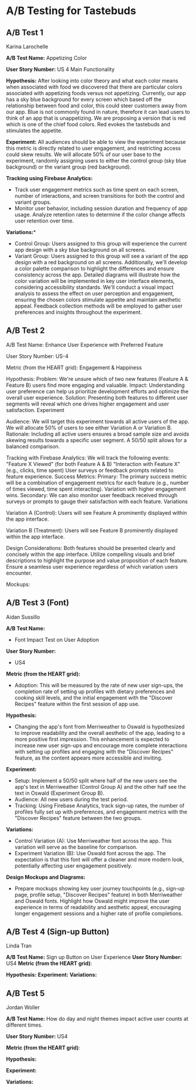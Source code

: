 # A/B Testing for Tastebuds

## A/B Test 1
Karina Larochelle

**A/B Test Name:** Appetizing Color

**User Story Number:** US 4 Main Functionality

**Hypothesis:** After looking into color theory and what each color means when associated with food we discovered that there are particular colors associated with appetizing foods versus not appetizing. Currently, our app has a sky blue background for every screen which based off the relationship between food and color, this could steer customers away from our app. Blue is not commonly found in nature, therefore it can lead users to think of an app that is unappetizing. We are proposing a version that is red which is one of the chief food colors. Red evokes the tastebuds and stimulates the appetite. 

**Experiment:** All audiences should be able to view the experiment because this metric is directly related to user engagement, and restricting access could skew results. We will allocate 50% of our user base to the experiment, randomly assigning users to either the control group (sky blue background) or the variant group (red background).

**Tracking using Firebase Analytics:**
* Track user engagement metrics such as time spent on each screen, number of interactions, and screen transitions for both the control and variant groups.
* Monitor user behavior, including session duration and frequency of app usage.
Analyze retention rates to determine if the color change affects user retention over time.

**Variations:*** 
* Control Group: Users assigned to this group will experience the current app design with a sky blue background on all screens.
* Variant Group: Users assigned to this group will see a variant of the app design with a red background on all screens.
Additionally, we'll develop a color palette comparison to highlight the differences and ensure consistency across the app. Detailed diagrams will illustrate how the color variation will be implemented in key user interface elements, considering accessibility standards. We'll conduct a visual impact analysis to assess the effect on user perception and engagement, ensuring the chosen colors stimulate appetite and maintain aesthetic appeal. Feedback collection methods will be employed to gather user preferences and insights throughout the experiment.

## A/B Test 2
A/B Test Name: Enhance User Experience with Preferred Feature

User Story Number: US-4

Metric (from the HEART grid): Engagement & Happiness

Hypothesis:
Problem: We're unsure which of two new features (Feature A & Feature B) users find more engaging and valuable.
Impact: Understanding user preference can help us prioritize development efforts and optimize the overall user experience.
Solution: Presenting both features to different user segments will reveal which one drives higher engagement and user satisfaction.
Experiment

Audience:
We will target this experiment towards all active users of the app.
We will allocate 50% of users to see either Variation A or Variation B.
Rationale:  Including all active users ensures a broad sample size and avoids skewing results towards a specific user segment.  A 50/50 split allows for a balanced comparison.

Tracking with Firebase Analytics:
We will track the following events:
"Feature X Viewed" (for both Feature A & B)
"Interaction with Feature X" (e.g., clicks, time spent)
User surveys or feedback prompts related to feature experience.
Success Metrics:
Primary: The primary success metric will be a combination of engagement metrics for each feature (e.g., number of times viewed, time spent interacting). Variation with higher engagement wins.
Secondary: We can also monitor user feedback received through surveys or prompts to gauge their satisfaction with each feature.
Variations

Variation A (Control): Users will see Feature A prominently displayed within the app interface.

Variation B (Treatment): Users will see Feature B prominently displayed within the app interface.

Design Considerations:
Both features should be presented clearly and concisely within the app interface. Utilize compelling visuals and brief descriptions to highlight the purpose and value proposition of each feature. Ensure a seamless user experience regardless of which variation users encounter.

Mockups:

## A/B Test 3 (Font)
Aidan Sussillo

**A/B Test Name:**  
- Font Impact Test on User Adoption

**User Story Number:**  
- US4

**Metric (from the HEART grid):**  
- Adoption: This will be measured by the rate of new user sign-ups, the completion rate of setting up profiles with dietary preferences and cooking skill levels, and the initial engagement with the "Discover Recipes" feature within the first session of app use.

**Hypothesis:**  
- Changing the app's font from Merriweather to Oswald is hypothesized to improve readability and the overall aesthetic of the app, leading to a more positive first impression. This enhancement is expected to increase new user sign-ups and encourage more complete interactions with setting up profiles and engaging with the "Discover Recipes" feature, as the content appears more accessible and inviting.

**Experiment:**  
- Setup: Implement a 50/50 split where half of the new users see the app's text in Merriweather (Control Group A) and the other half see the text in Oswald (Experiment Group B).
- Audience: All new users during the test period.
- Tracking: Using Firebase Analytics, track sign-up rates, the number of profiles fully set up with preferences, and engagement metrics with the "Discover Recipes" feature between the two groups.

**Variations:**  
- Control Variation (A): Use Merriweather font across the app. This variation will serve as the baseline for comparison.
- Experiment Variation (B): Use Oswald font across the app. The expectation is that this font will offer a cleaner and more modern look, potentially affecting user engagement positively.

**Design Mockups and Diagrams:**  
- Prepare mockups showing key user journey touchpoints (e.g., sign-up page, profile setup, "Discover Recipes" feature) in both Merriweather and Oswald fonts. Highlight how Oswald might improve the user experience in terms of readability and aesthetic appeal, encouraging longer engagement sessions and a higher rate of profile completions.



## A/B Test 4 (Sign-up Button)
Linda Tran

**A/B Test Name:**
Sign up Button on User Experience 
**User Story Number:**
US4
**Metric (from the HEART grid)**:

**Hypothesis:**
**Experiment:**
**Variations:**


## A/B Test 5
Jordan Woller <br>


**A/B Test Name:** How do day and night themes impact active user counts at different times.

**User Story Number:**
US4

**Metric (from the HEART grid)**:

**Hypothesis:**

**Experiment:**

**Variations:**

